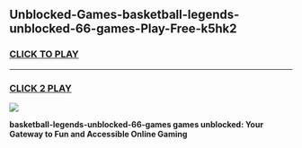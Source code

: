 
## Unblocked-Games-basketball-legends-unblocked-66-games-Play-Free-k5hk2
<h3>
<a href="https://premium76.site?title=basketball-legends-unblocked-66-games&ref=18A1">CLICK TO PLAY</a></h3>
<hr>

<h3>
<a href="https://premium76.site?title=basketball-legends-unblocked-66-games&ref=18A1">CLICK 2 PLAY</a>
  
</h3>

<a href="https://premium76.site?title=basketball-legends-unblocked-66-games&ref=18A1"><img src="https://clearcache.store/games.png"></a>


**basketball-legends-unblocked-66-games games unblocked: Your Gateway to Fun and Accessible Online Gaming**
